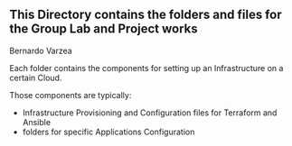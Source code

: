 ##  This Directory contains the folders and files for the Group Lab and Project works

Bernardo Varzea

Each folder contains the components for setting up an Infrastructure on a certain Cloud.

Those components are typically:

* Infrastructure Provisioning and Configuration files for Terraform and Ansible
* folders for specific Applications Configuration
